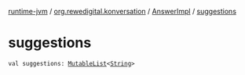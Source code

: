 [runtime-jvm](../../index.md) / [org.rewedigital.konversation](../index.md) / [AnswerImpl](index.md) / [suggestions](./suggestions.md)

# suggestions

`val suggestions: `[`MutableList`](https://kotlinlang.org/api/latest/jvm/stdlib/kotlin.collections/-mutable-list/index.html)`<`[`String`](https://kotlinlang.org/api/latest/jvm/stdlib/kotlin/-string/index.html)`>`